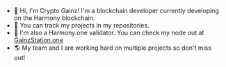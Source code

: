 - 🤠 Hi, I'm Crypto Gainz! I'm a blockchain developer currently developing on the Harmony blockchain.
- 👻 You can track my projects in my repositories.
- 🤙 I'm also a Harmony.one validator. You can check my node out at [GainzStation.one](https://gainzstation.one/)
- 🌎 My team and I are working hard on multiple projects so don't miss out!
